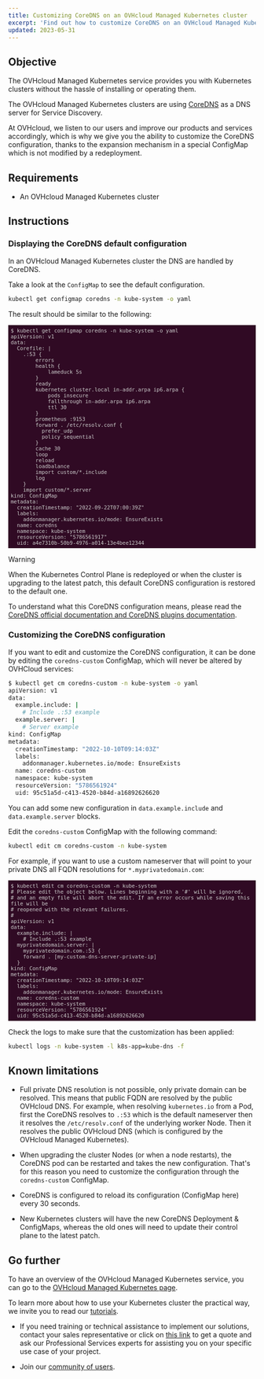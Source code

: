 ```yaml
---
title: Customizing CoreDNS on an OVHcloud Managed Kubernetes cluster
excerpt: 'Find out how to customize CoreDNS on an OVHcloud Managed Kubernetes cluster'
updated: 2023-05-31
---
```


<style>
 pre {
     font-size: 14px;
 }
 pre.console {
   background-color: #300A24; 
   color: #ccc;
   font-family: monospace;
   padding: 5px;
   margin-bottom: 5px;
 }
 pre.console code {
   border: solid 0px transparent;
   font-family: monospace !important;
   font-size: 0.75em;
   color: #ccc;
 }
 .small {
     font-size: 0.75em;
 }
</style>


## Objective

The OVHcloud Managed Kubernetes service provides you with Kubernetes clusters without the hassle of installing or operating them.

The OVHcloud Managed Kubernetes clusters are using [CoreDNS](https://coredns.io/) as a DNS server for Service Discovery.

At OVHcloud, we listen to our users and improve our products and services accordingly, which is why we give you the ability to customize the CoreDNS configuration, thanks to the expansion mechanism in a special ConfigMap which is not modified by a redeployment.

## Requirements 

- An OVHcloud Managed Kubernetes cluster

## Instructions

### Displaying the CoreDNS default configuration

In an OVHcloud Managed Kubernetes cluster the DNS are handled by CoreDNS.

Take a look at the `ConfigMap` to see the default configuration.

```bash
kubectl get configmap coredns -n kube-system -o yaml
```

The result should be similar to the following:

<pre class="console"><code>$ kubectl get configmap coredns -n kube-system -o yaml
apiVersion: v1
data:
  Corefile: |
    .:53 {
        errors
        health {
            lameduck 5s
        }
        ready
        kubernetes cluster.local in-addr.arpa ip6.arpa {
            pods insecure
            fallthrough in-addr.arpa ip6.arpa
            ttl 30
        }
        prometheus :9153
        forward . /etc/resolv.conf {
          prefer_udp
          policy sequential
        }
        cache 30
        loop
        reload
        loadbalance
        import custom/*.include
        log
    }
    import custom/*.server
kind: ConfigMap
metadata:
  creationTimestamp: "2022-09-22T07:00:39Z"
  labels:
    addonmanager.kubernetes.io/mode: EnsureExists
  name: coredns
  namespace: kube-system
  resourceVersion: "5786561917"
  uid: a4e7310b-50b9-4976-a014-13e4bee12344
</code></pre>

> [!warning]
> When the Kubernetes Control Plane is redeployed or when the cluster is upgrading to the latest patch, this default CoreDNS configuration is restored to the default one. 

To understand what this CoreDNS configuration means, please read the [CoreDNS official documentation and CoreDNS plugins documentation](https://coredns.io/plugins/).

### Customizing the CoreDNS configuration

If you want to edit and customize the CoreDNS configuration, it can be done by editing the `coredns-custom` ConfigMap, which will never be altered by OVHCloud services:

```bash
$ kubectl get cm coredns-custom -n kube-system -o yaml
apiVersion: v1
data:
  example.include: |
    # Include .:53 example
  example.server: |
    # Server example
kind: ConfigMap
metadata:
  creationTimestamp: "2022-10-10T09:14:03Z"
  labels:
    addonmanager.kubernetes.io/mode: EnsureExists
  name: coredns-custom
  namespace: kube-system
  resourceVersion: "5786561924"
  uid: 95c51a5d-c413-4520-b84d-a16892626620
```

You can add some new configuration in `data.example.include` and `data.example.server` blocks.

Edit the `coredns-custom` ConfigMap with the following command:

```bash
kubectl edit cm coredns-custom -n kube-system  
```

For example, if you want to use a custom nameserver that will point to your private DNS all FQDN resolutions for `*.myprivatedomain.com`:

<pre class="console"><code>$ kubectl edit cm coredns-custom -n kube-system
# Please edit the object below. Lines beginning with a '#' will be ignored,
# and an empty file will abort the edit. If an error occurs while saving this file will be
# reopened with the relevant failures.
#
apiVersion: v1
data:
  example.include: |
    # Include .:53 example
  myprivatedomain.server: |
    myprivatedomain.com.:53 {
    forward . [my-custom-dns-server-private-ip]
  }
kind: ConfigMap
metadata:
  creationTimestamp: "2022-10-10T09:14:03Z"
  labels:
    addonmanager.kubernetes.io/mode: EnsureExists
  name: coredns-custom
  namespace: kube-system
  resourceVersion: "5786561924"
  uid: 95c51a5d-c413-4520-b84d-a16892626620
</code></pre>

Check the logs to make sure that the customization has been applied:

```bash
kubectl logs -n kube-system -l k8s-app=kube-dns -f
```

## Known limitations

* Full private DNS resolution is not possible, only private domain can be resolved. This means that public FQDN are resolved by the public OVHcloud DNS. For example, when resolving `kubernetes.io` from a Pod, first the CoreDNS resolves to `.:53` which is the default nameserver then it resolves the `/etc/resolv.conf` of the underlying worker Node. Then it resolves the public OVHcloud DNS (which is configured by the OVHcloud Managed Kubernetes).

* When upgrading the cluster Nodes (or when a node restarts), the CoreDNS pod can be restarted and takes the new configuration. That's for this reason you need to customize the configuration through the `coredns-custom` ConfigMap.

* CoreDNS is configured to reload its configuration (ConfigMap here) every 30 seconds.

* New Kubernetes clusters will have the new CoreDNS Deployment & ConfigMaps, whereas the old ones will need to update their control plane to the latest patch.


## Go further

To have an overview of the OVHcloud Managed Kubernetes service, you can go to the [OVHcloud Managed Kubernetes page](https://www.ovh.com/public-cloud/kubernetes/).

To learn more about how to use your Kubernetes cluster the practical way, we invite you to read our [tutorials](/products/public-cloud-containers-orchestration-managed-kubernetes-k8s).

- If you need training or technical assistance to implement our solutions, contact your sales representative or click on [this link](https://www.ovhcloud.com/asia/professional-services/) to get a quote and ask our Professional Services experts for assisting you on your specific use case of your project.

- Join our [community of users](https://community.ovh.com/en/).